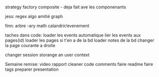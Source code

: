strategy
factory
composite -  deja fait ave les componenants

jess:
regex
algo amitié
graph

finn:
arbre -ary
math
calandrir/evenement




taches dans code:
loader les events automatique
lier les events aux pages(id)
loader les pages si t'en a de la bd
loader notes de la bd
changer la page courante a droite


changer session storange an user context




Semaine remise:
video
rapport
cleaner code
comments
faire readme
faire tags
preparer presentation
